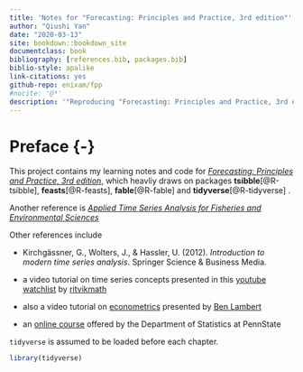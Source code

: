 ```yaml
--- 
title: 'Notes for "Forecasting: Principles and Practice, 3rd edition"'
author: "Qiushi Yan"
date: "2020-03-13"
site: bookdown::bookdown_site
documentclass: book
bibliography: [references.bib, packages.bib]
biblio-style: apalike
link-citations: yes
github-repo: enixam/fpp
#nocite: '@*'
description: '"Reproducing "Forecasting: Principles and Practice, 3rd edition"'
---
```


# Preface {-}

This project contains my learning notes and code for [*Forecasting: Principles and Practice, 3rd edition*](https://otexts.com/fpp3/), which heavliy draws on packages **tsibble**[@R-tsibble], **feasts**[@R-feasts], **fable**[@R-fable] and **tidyverse**[@R-tidyverse] .  

Another reference is [*Applied Time Series Analysis for Fisheries and Environmental Sciences*](https://nwfsc-timeseries.github.io/atsa-labs/)  

Other references include 

- Kirchgässner, G., Wolters, J., & Hassler, U. (2012). *Introduction to modern time series analysis*. Springer Science & Business Media.

- a video tutorial on time series concepts presented in this [youtube watchlist](https://www.youtube.com/playlist?list=PLvcbYUQ5t0UHOLnBzl46_Q6QKtFgfMGc3) by [ritvikmath](https://www.youtube.com/channel/UCUcpVoi5KkJmnE3bvEhHR0Q)  

- also a video tutorial on [econometrics](https://www.youtube.com/playlist?list=PLwJRxp3blEvb7P-7po9AxuBwquPv75LjU) presented by [Ben Lambert](https://www.youtube.com/channel/UC3tFZR3eL1bDY8CqZDOQh-w)

- an [online course](https://online.stat.psu.edu/stat510) offered by the Department of Statistics at PennState   

`tidyverse` is assumed to be loaded before each chapter.


```r
library(tidyverse)
```
